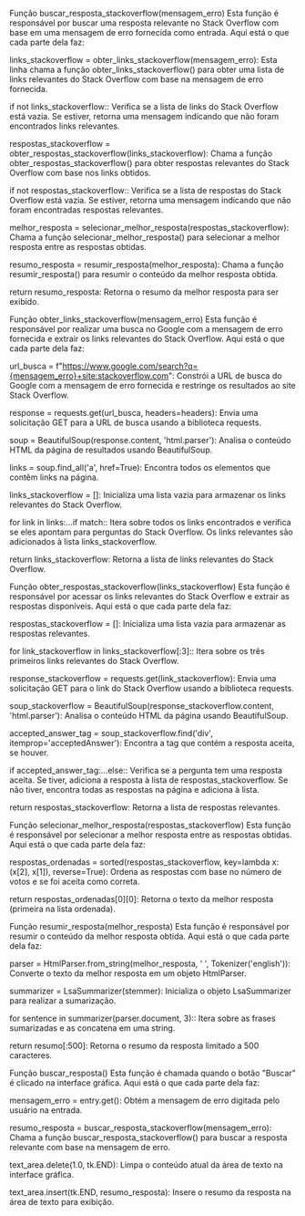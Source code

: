 Função buscar_resposta_stackoverflow(mensagem_erro)
Esta função é responsável por buscar uma resposta relevante no Stack Overflow com base em uma mensagem de erro fornecida como entrada. Aqui está o que cada parte dela faz:

links_stackoverflow = obter_links_stackoverflow(mensagem_erro): Esta linha chama a função obter_links_stackoverflow() para obter uma lista de links relevantes do Stack Overflow com base na mensagem de erro fornecida.

if not links_stackoverflow:: Verifica se a lista de links do Stack Overflow está vazia. Se estiver, retorna uma mensagem indicando que não foram encontrados links relevantes.

respostas_stackoverflow = obter_respostas_stackoverflow(links_stackoverflow): Chama a função obter_respostas_stackoverflow() para obter respostas relevantes do Stack Overflow com base nos links obtidos.

if not respostas_stackoverflow:: Verifica se a lista de respostas do Stack Overflow está vazia. Se estiver, retorna uma mensagem indicando que não foram encontradas respostas relevantes.

melhor_resposta = selecionar_melhor_resposta(respostas_stackoverflow): Chama a função selecionar_melhor_resposta() para selecionar a melhor resposta entre as respostas obtidas.

resumo_resposta = resumir_resposta(melhor_resposta): Chama a função resumir_resposta() para resumir o conteúdo da melhor resposta obtida.

return resumo_resposta: Retorna o resumo da melhor resposta para ser exibido.

Função obter_links_stackoverflow(mensagem_erro)
Esta função é responsável por realizar uma busca no Google com a mensagem de erro fornecida e extrair os links relevantes do Stack Overflow. Aqui está o que cada parte dela faz:

url_busca = f"https://www.google.com/search?q={mensagem_erro}+site:stackoverflow.com": Constrói a URL de busca do Google com a mensagem de erro fornecida e restringe os resultados ao site Stack Overflow.

response = requests.get(url_busca, headers=headers): Envia uma solicitação GET para a URL de busca usando a biblioteca requests.

soup = BeautifulSoup(response.content, 'html.parser'): Analisa o conteúdo HTML da página de resultados usando BeautifulSoup.

links = soup.find_all('a', href=True): Encontra todos os elementos <a> que contêm links na página.

links_stackoverflow = []: Inicializa uma lista vazia para armazenar os links relevantes do Stack Overflow.

for link in links:...if match:: Itera sobre todos os links encontrados e verifica se eles apontam para perguntas do Stack Overflow. Os links relevantes são adicionados à lista links_stackoverflow.

return links_stackoverflow: Retorna a lista de links relevantes do Stack Overflow.

Função obter_respostas_stackoverflow(links_stackoverflow)
Esta função é responsável por acessar os links relevantes do Stack Overflow e extrair as respostas disponíveis. Aqui está o que cada parte dela faz:

respostas_stackoverflow = []: Inicializa uma lista vazia para armazenar as respostas relevantes.

for link_stackoverflow in links_stackoverflow[:3]:: Itera sobre os três primeiros links relevantes do Stack Overflow.

response_stackoverflow = requests.get(link_stackoverflow): Envia uma solicitação GET para o link do Stack Overflow usando a biblioteca requests.

soup_stackoverflow = BeautifulSoup(response_stackoverflow.content, 'html.parser'): Analisa o conteúdo HTML da página usando BeautifulSoup.

accepted_answer_tag = soup_stackoverflow.find('div', itemprop='acceptedAnswer'): Encontra a tag que contém a resposta aceita, se houver.

if accepted_answer_tag:...else:: Verifica se a pergunta tem uma resposta aceita. Se tiver, adiciona a resposta à lista de respostas_stackoverflow. Se não tiver, encontra todas as respostas na página e adiciona à lista.

return respostas_stackoverflow: Retorna a lista de respostas relevantes.

Função selecionar_melhor_resposta(respostas_stackoverflow)
Esta função é responsável por selecionar a melhor resposta entre as respostas obtidas. Aqui está o que cada parte dela faz:

respostas_ordenadas = sorted(respostas_stackoverflow, key=lambda x: (x[2], x[1]), reverse=True): Ordena as respostas com base no número de votos e se foi aceita como correta.

return respostas_ordenadas[0][0]: Retorna o texto da melhor resposta (primeira na lista ordenada).

Função resumir_resposta(melhor_resposta)
Esta função é responsável por resumir o conteúdo da melhor resposta obtida. Aqui está o que cada parte dela faz:

parser = HtmlParser.from_string(melhor_resposta, ' ', Tokenizer('english')): Converte o texto da melhor resposta em um objeto HtmlParser.

summarizer = LsaSummarizer(stemmer): Inicializa o objeto LsaSummarizer para realizar a sumarização.

for sentence in summarizer(parser.document, 3):: Itera sobre as frases sumarizadas e as concatena em uma string.

return resumo[:500]: Retorna o resumo da resposta limitado a 500 caracteres.

Função buscar_resposta()
Esta função é chamada quando o botão "Buscar" é clicado na interface gráfica. Aqui está o que cada parte dela faz:

mensagem_erro = entry.get(): Obtém a mensagem de erro digitada pelo usuário na entrada.

resumo_resposta = buscar_resposta_stackoverflow(mensagem_erro): Chama a função buscar_resposta_stackoverflow() para buscar a resposta relevante com base na mensagem de erro.

text_area.delete(1.0, tk.END): Limpa o conteúdo atual da área de texto na interface gráfica.

text_area.insert(tk.END, resumo_resposta): Insere o resumo da resposta na área de texto para exibição.
